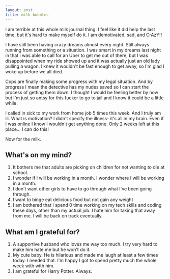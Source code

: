```yaml
---
layout: post
title: milk bubbles
---
```


I am terrible at this whole milk journal thing. I feel like it did help the last time, but it's hard to make myself do it. I am demotivated, sad, and CrAzY!!

I have still been having crazy dreams almost every night. Still always running from something or a situation. I was smart in my dreams last night in that i was able to call for an Uber to get me out of there, but I was disappointed when my ride showed up and it was actually just an old lady pulling a wagon. I knew it wouldn't be fast enough to get away, so I'm glad I woke up before we all died. 

Cops are finally making some progress with my legal situation. And by progress I mean the detective has my nudes saved so I can start the process of getting them down. I thought I would be feeling better by now but I'm just so antsy for this fucker to go to jail and I know it could be a little while. 

I called in sick to my work from home job 5 times this week. And I truly am ill. What is motivation? I didn't specify the illness- it's all in my brain. Even if I was online I know I wouldn't get anything done. Only 2 weeks left at this place... I can do this! 

Now for the milk. 

## What's on my mind? 
1. It bothers me that adults are picking on children for not wanting to die at school. 
2. I wonder if I will be working in a month. I wonder where I will be working in a month. 
3. I don't want other girls to have to go through what I've been going through. 
4. I want to binge eat delicious food but not gain any weight
5. I am bothered that I spend 0 time working on my tech skills and coding these days, other than my actual job. I hate him for taking that away from me. I will be back on track eventually.

## What am I grateful for? 
1. A supportive husband who loves me way too much. I try very hard to make him hate me but he won't do it. 
2. My cute baby. He is hilarious and made me laugh at least a few times today. I needed that. I'm happy I got to spend pretty much the whole week with with him. 
3. I am grateful for Harry Potter. Always. 
